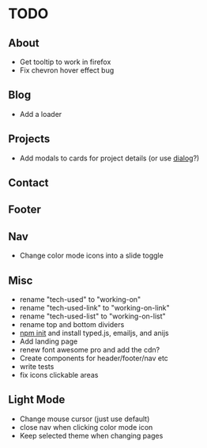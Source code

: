 # TODO

## About

- Get tooltip to work in firefox
- Fix chevron hover effect bug

## Blog

- Add a loader

## Projects

- Add modals to cards for project details (or use [dialog](https://developer.mozilla.org/en-US/docs/Web/HTML/Element/dialog)?)

## Contact

## Footer

## Nav

- Change color mode icons into a slide toggle

## Misc

- rename "tech-used" to "working-on"
- rename "tech-used-link" to "working-on-link"
- rename "tech-used-list" to "working-on-list"
- rename top and bottom dividers
- [npm init](https://nodesource.com/blog/an-absolute-beginners-guide-to-using-npm/) and install typed.js, emailjs, and anijs
- Add landing page
- renew font awesome pro and add the cdn?
- Create components for header/footer/nav etc
- write tests
- fix icons clickable areas

## Light Mode

- Change mouse cursor (just use default)
- close nav when clicking color mode icon
- Keep selected theme when changing pages
